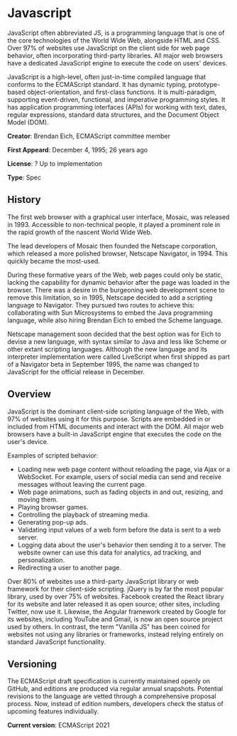 # Javascript

JavaScript often abbreviated JS, is a programming language that is one of the core technologies of the World Wide Web, alongside HTML and CSS. Over 97% of websites use JavaScript on the client side for web page behavior, often incorporating third-party libraries. All major web browsers have a dedicated JavaScript engine to execute the code on users' devices.

JavaScript is a high-level, often just-in-time compiled language that conforms to the ECMAScript standard. It has dynamic typing, prototype-based object-orientation, and first-class functions. It is multi-paradigm, supporting event-driven, functional, and imperative programming styles. It has application programming interfaces (APIs) for working with text, dates, regular expressions, standard data structures, and the Document Object Model (DOM).

**Creator**: Brendan Eich, ECMAScript committee member

**First Appeard**: December 4, 1995; 26 years ago

**License**: ? Up to implementation

**Type**: Spec

## History

The first web browser with a graphical user interface, Mosaic, was released in 1993. Accessible to non-technical people, it played a prominent role in the rapid growth of the nascent World Wide Web.

The lead developers of Mosaic then founded the Netscape corporation, which released a more polished browser, Netscape Navigator, in 1994. This quickly became the most-used.

During these formative years of the Web, web pages could only be static, lacking the capability for dynamic behavior after the page was loaded in the browser. There was a desire in the burgeoning web development scene to remove this limitation, so in 1995, Netscape decided to add a scripting language to Navigator. They pursued two routes to achieve this: collaborating with Sun Microsystems to embed the Java programming language, while also hiring Brendan Eich to embed the Scheme language.

Netscape management soon decided that the best option was for Eich to devise a new language, with syntax similar to Java and less like Scheme or other extant scripting languages. Although the new language and its interpreter implementation were called LiveScript when first shipped as part of a Navigator beta in September 1995, the name was changed to JavaScript for the official release in December.

## Overview

JavaScript is the dominant client-side scripting language of the Web, with 97% of websites using it for this purpose. Scripts are embedded in or included from HTML documents and interact with the DOM. All major web browsers have a built-in JavaScript engine that executes the code on the user's device.

Examples of scripted behavior:

- Loading new web page content without reloading the page, via Ajax or a WebSocket. For example, users of social media can send and receive messages without leaving the current page.
- Web page animations, such as fading objects in and out, resizing, and moving them.
- Playing browser games.
- Controlling the playback of streaming media.
- Generating pop-up ads.
- Validating input values of a web form before the data is sent to a web server.
- Logging data about the user's behavior then sending it to a server. The website owner can use this data for analytics, ad tracking, and personalization.
- Redirecting a user to another page.

Over 80% of websites use a third-party JavaScript library or web framework for their client-side scripting.
jQuery is by far the most popular library, used by over 75% of websites. Facebook created the React library for its website and later released it as open source; other sites, including Twitter, now use it. Likewise, the Angular framework created by Google for its websites, including YouTube and Gmail, is now an open source project used by others.
In contrast, the term "Vanilla JS" has been coined for websites not using any libraries or frameworks, instead relying entirely on standard JavaScript functionality.

## Versioning

The ECMAScript draft specification is currently maintained openly on GitHub, and editions are produced via regular annual snapshots. Potential revisions to the language are vetted through a comprehensive proposal process. Now, instead of edition numbers, developers check the status of upcoming features individually.

**Current version**: ECMAScript 2021
